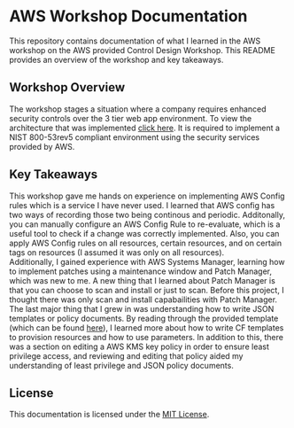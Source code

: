 # AWS Workshop Documentation

This repository contains documentation of what I learned in the AWS workshop on the AWS provided Control Design Workshop. This README provides an overview of the workshop and key takeaways.


## Workshop Overview

The workshop stages a situation where a company requires enhanced security controls over the 3 tier web app environment. To view the architecture that was implemented [click here](Architecture.png). It is required to implement a NIST 800-53rev5 compliant environment using the security services provided by AWS.


## Key Takeaways

This workshop gave me hands on experience on implementing AWS Config rules which is a service I have never used. I learned that AWS config has two ways of recording those two being continous and periodic. Additonally, you can manually configure an AWS Config Rule to re-evaluate, which is a useful tool to check if a change was correctly implemented. Also, you can apply AWS Config rules on all resources, certain resources, and on certain tags on resources (I assumed it was only on all resources).  
Additionally, I gained experience with AWS Systems Manager, learning how to implement patches using a maintenance window and Patch Manager, which was new to me. A new thing that I learned about Patch Manager is that you can choose to scan and install or just to scan. Before this project, I thought there was only scan and install capabailities with Patch Manager.   
The last major thing that I grew in was understanding how to write JSON templates or policy documents. By reading through the provided template (which can be found [here](cloudformationtemplate.json)), I learned more about how to write CF templates to provision resources and how to use parameters. In addition to this, there was a section on editing a AWS KMS key policy in order to ensure least privilege access, and reviewing and editing that policy aided my understanding of least privilege and JSON policy documents.


## License

This documentation is licensed under the [MIT License](LICENSE.md).
